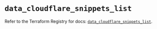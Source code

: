 # `data_cloudflare_snippets_list`

Refer to the Terraform Registry for docs: [`data_cloudflare_snippets_list`](https://registry.terraform.io/providers/cloudflare/cloudflare/5.7.0/docs/data-sources/snippets_list).
